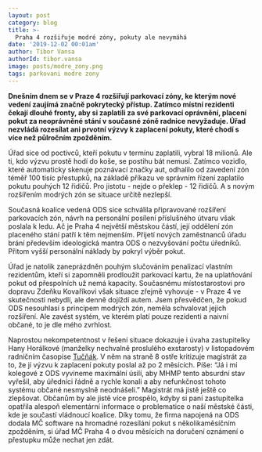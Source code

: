 ```yaml
---
layout: post
category: blog
title: >-  
  Praha 4 rozšiřuje modré zóny, pokuty ale nevymáhá
date: '2019-12-02 00:01am'
author: Tibor Vansa
authorId: tibor.vansa
image: posts/modre_zony.png
tags: parkovani modre zony
---
```


<b>Dnešním dnem se v Praze 4 rozšiřují parkovací zóny, ke kterým nové vedení zaujímá značně pokrytecký přístup. Zatímco místní rezidenti čekají dlouhé fronty, aby si zaplatili za své parkovací oprávnění, placení pokut za neoprávněné stání v současné zóně radnice nevyžaduje. Úřad nezvládá rozesílat ani prvotní výzvy k zaplacení pokuty, které chodí s více než půlročním zpožděním.</b>

Úřad sice od poctivců, kteří pokutu v termínu zaplatili, vybral 18 milionů. Ale ti, kdo výzvu prostě hodí do koše, se postihu bát nemusí. Zatímco vozidlo, které automaticky skenuje poznávací značky aut, odhalilo od zavedení zón téměř 100 tisíc přestupků, na základě příkazu ve správním řízení zaplatilo pokutu pouhých 12 řidičů. Pro jistotu - nejde o překlep - 12 řidičů. A s novým rozšířením modrých zón se situace určitě nezlepší. 

Současná koalice vedená ODS sice schválila připravované rozšíření parkovacích zón, návrh na personální posílení příslušného útvaru však poslala k ledu. Ač je Praha 4 největší městskou částí, její oddělení zón placeného stání patří k těm nejmenším. Přijetí nových zaměstnanců úřadu brání především ideologická mantra ODS o nezvyšování počtu úředníků. Přitom vyšší personální náklady by pokryl výběr pokut.

Úřad je natolik zaneprázdněn pouhým slučováním penalizací vlastním rezidentům, kteří si zapomněli prodloužit parkovací kartu, že na uplatňování pokut od přespolních už nemá kapacity. Současnému místostarostovi pro dopravu Zdeňku Kovaříkovi však situace zřejmě vyhovuje - v Praze 4 ve skutečnosti nebydlí, ale denně dojíždí autem. Jsem přesvědčen, že pokud ODS nesouhlasí s principem modrých zón, neměla schvalovat jejich rozšíření. Ale zavést systém, ve kterém platí pouze rezidenti a naivní občané, to je dle mého zvrhlost.

Naprostou nekompetentnost v řešení situace dokazuje i úvaha zastupitelky Hany Horálkové (manželky nechvalně proslulého exstarosty) v listopadovém radničním časopise [Tučňák](https://www.praha4.cz/file/33E31/TUC-2019-11-listopad-na-web.pdf). V něm na straně 8 ostře kritizuje magistrát za to, že jí výzvu k zaplacení pokuty poslal až po 2 měsících. Píše: “Já i mí kolegové z ODS vyvineme maximální úsilí, aby MHMP tento absurdní stav vyřešil, aby úředníci řádně a rychle konali a aby nefunkčnost tohoto systému občané nesmyslně neodnášeli.” Magistrát má jistě ještě co zlepšovat. Občanům by ale jistě více prospělo, kdyby si paní zastupitelka opatřila alespoň elementární informace o problematice o  naší městské části, kde je součastí vládnoucí koalice. Díky tomu, že firma napojená na ODS dodala MČ software na hromadné rozesílání pokut s několikaměsíčním zpožděním, si úřad MČ Praha 4 o dvou měsících na doručení oznámení o přestupku může nechat jen zdát.
